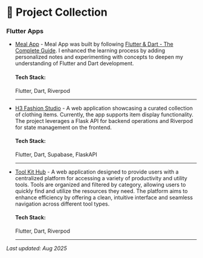 # 🚀 Project Collection

### Flutter Apps

 - [Meal App](https://github.com/kei-2k3/meal-app) - Meal App was built by following [Flutter & Dart - The Complete Guide](https://www.udemy.com/course/learn-flutter-dart-to-build-ios-android-apps/). I enhanced the learning process by adding personalized notes and experimenting with concepts to deepen my understanding of Flutter and Dart development.
   <h4>Tech Stack:</h4> <p>Flutter, Dart, Riverpod</p><hr>
 - [H3 Fashion Studio](https://github.com/kei-2k3/h3-studio) - A web application showcasing a curated collection of clothing items. Currently, the app supports item display functionality. The project leverages a Flask API for backend operations and Riverpod for state management on the frontend.
   <h4>Tech Stack:</h4> <p>Flutter, Dart, Supabase, FlaskAPI</p><hr>

 - [Tool Kit Hub](https://github.com/kei-2k3/tool-kit-hub) - A web application designed to provide users with a centralized platform for accessing a variety of productivity and utility tools. Tools are organized and filtered by category, allowing users to quickly find and utilize the resources they need. The platform aims to enhance efficiency by offering a clean, intuitive interface and seamless navigation across different tool types.
   <h4>Tech Stack:</h4> <p>Flutter, Dart, Riverpod</p><hr>

*Last updated: Aug 2025*
